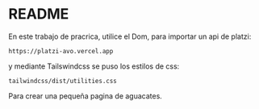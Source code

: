 # README
En este trabajo de pracrica, utilice el Dom, para importar un api de platzi:

    https://platzi-avo.vercel.app
y mediante Tailswindcss se puso los estilos de css:

    tailwindcss/dist/utilities.css

Para crear una pequeña pagina de aguacates.
